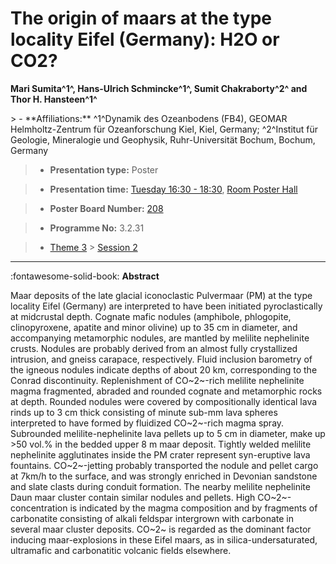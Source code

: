 # The origin of maars at the type locality Eifel (Germany): H2O or CO2?

**Mari Sumita^1^, Hans-Ulrich Schmincke^1^, Sumit Chakraborty^2^ and Thor H. Hansteen^1^**

<!-- more -->> - **Affiliations:** ^1^Dynamik des Ozeanbodens (FB4), GEOMAR Helmholtz-Zentrum für Ozeanforschung Kiel, Kiel, Germany; ^2^Institut für Geologie, Mineralogie und Geophysik, Ruhr-Universität Bochum, Bochum, Germany 

> - **Presentation type:** Poster

> - **Presentation time:** [Tuesday 16:30 - 18:30](../sessions_comparison.md#__tabbed_2_6), [Room Poster Hall](../maps_venue.md#__tabbed_1_1)

> - **Poster Board Number:** [208](../map_poster_boards.md#tuesday)

> - **Programme No:** 3.2.31

> - [Theme 3](../theme3.md) > [Session 2](../sessions/session-3-2.md)

--- 

:fontawesome-solid-book: **Abstract**

Maar deposits of the late glacial iconoclastic Pulvermaar (PM) at the type locality Eifel (Germany) are interpreted to have been initiated pyroclastically at midcrustal depth. Cognate mafic nodules (amphibole, phlogopite, clinopyroxene, apatite and minor olivine) up to 35 cm in diameter, and accompanying metamorphic nodules, are mantled by melilite nephelinite crusts. Nodules are probably derived from an almost fully crystallized intrusion, and gneiss carapace, respectively. Fluid inclusion barometry of the igneous nodules indicate depths of about 20 km, corresponding to the Conrad discontinuity. Replenishment of CO~2~-rich melilite nephelinite magma fragmented, abraded and rounded cognate and metamorphic rocks at depth. Rounded nodules were covered by compositionally identical lava rinds up to 3 cm thick consisting of minute sub-mm lava spheres interpreted to have formed by fluidized CO~2~-rich magma spray. Subrounded melilite-nephelinite lava pellets up to 5 cm in diameter, make up >50 vol.% in the bedded upper 8 m maar deposit. Tightly welded melilite nephelinite agglutinates inside the PM crater represent syn-eruptive lava fountains. CO~2~-jetting probably transported the nodule and pellet cargo at 7km/h to the surface, and was strongly enriched in Devonian sandstone and slate clasts during conduit formation. The nearby melilite nephelinite Daun maar cluster contain similar nodules and pellets. High CO~2~-concentration is indicated by the magma composition and by fragments of carbonatite consisting of alkali feldspar intergrown with carbonate in several maar cluster deposits. CO~2~ is regarded as the dominant factor inducing maar-explosions in these Eifel maars, as in silica-undersaturated, ultramafic and carbonatitic volcanic fields elsewhere.

